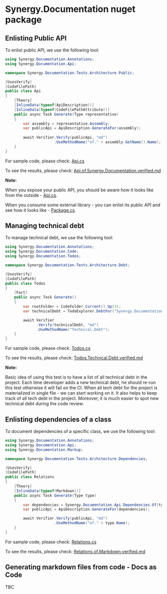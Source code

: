 # Synergy.Documentation nuget package

## Enlisting Public API

To enlist public API, we use the following tool:

```csharp
using Synergy.Documentation.Annotations;
using Synergy.Documentation.Api;

namespace Synergy.Documentation.Tests.Architecture.Public;

[UsesVerify]
[CodeFilePath]
public class Api
{
    [Theory]
    [InlineData(typeof(ApiDescription))]
    [InlineData(typeof(CodeFilePathAttribute))]
    public async Task Generate(Type representative)
    {
        var assembly = representative.Assembly;
        var publicApi = ApiDescription.GenerateFor(assembly);
        
        await Verifier.Verify(publicApi, "md")
                      .UseMethodName("of." + assembly.GetName().Name);
    }
}
```

For sample code, please check: [Api.cs](Synergy.Documentation.Tests/Architecture/Public/Api.cs)

To see the results, please check: [Api.of.Synergy.Documentation.verified.md](Synergy.Documentation.Tests/Architecture/Public/Api.of.Synergy.Documentation.verified.md)

**Note:**

When you expose your public API, you should be aware how it looks like from the outside - [Api.cs](Synergy.Documentation.Tests/Architecture/Public/Api.cs).

When you consume some external library - you can enlist its public API and see how it looks like - [Package.cs](Synergy.Documentation.Tests/Architecture/Public/Package.cs).

## Managing technical debt

To manage technical debt, we use the following tool:

```csharp
using Synergy.Documentation.Annotations;
using Synergy.Documentation.Code;
using Synergy.Documentation.Todos;

namespace Synergy.Documentation.Tests.Architecture.Debt;

[UsesVerify]
[CodeFilePath]
public class Todos
{
    [Fact]
    public async Task Generate()
    {
        var rootFolder = CodeFolder.Current().Up(3);
        var technicalDebt = TodoExplorer.DebtFor("Synergy.Documentation", rootFolder);

        await Verifier
              .Verify(technicalDebt, "md")
              .UseMethodName("Technical.Debt");
    }
}
```

For sample code, please check: [Todos.cs](Synergy.Documentation.Tests/Architecture/Debt/Todos.cs)

To see the results, please check: [Todos.Technical.Debt.verified.md](Synergy.Documentation.Tests/Architecture/Debt/Todos.Technical.Debt.verified.md)

**Note:** 

Basic idea of using this test is to have a list of all technical debt in the project.
Each time developer adds a new technical debt, he should re-run this test otherwise it will fail on the CI.
When all tech debt for the project is materialized in single file - we can start working on it.
It also helps to keep track of all tech debt in the project.
Moreover, it is much easier to spot new technical debt during the code review.

## Enlisting dependencies of a class

To document dependencies of a specific class, we use the following tool:

```csharp
using Synergy.Documentation.Annotations;
using Synergy.Documentation.Api;
using Synergy.Documentation.Markup;

namespace Synergy.Documentation.Tests.Architecture.Dependencies;

[UsesVerify]
[CodeFilePath]
public class Relations
{
    [Theory]
    [InlineData(typeof(Markdown))]
    public async Task Generate(Type type)
    {
        var dependencies = Synergy.Documentation.Api.Dependencies.Of(type, includeNested: true);
        var publicApi = ApiDescription.GenerateFor(dependencies);

        await Verifier.Verify(publicApi, "md")
                      .UseMethodName("of." + type.Name);
    }
}
```

For sample code, please check: [Relations.cs](Synergy.Documentation.Tests/Architecture/Dependencies/Relations.cs)

To see the results, please check: [Relations.of.Markdown.verified.md](Synergy.Documentation.Tests/Architecture/Dependencies/Relations.of.Markdown.verified.md)

## Generating markdown files from code - Docs as Code

TBC

[//]: # (TODO Write the documentation of Markdown class usage)

